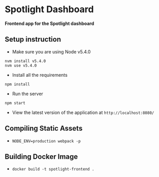 # Spotlight Dashboard
**Frontend app for the Spotlight dashboard**

## Setup instruction

 - Make sure you are using Node v5.4.0
 ```
nvm install v5.4.0
nvm use v5.4.0
 ```

 - Install all the requirements
 ```
npm install
 ```

 - Run the server
 ```
npm start
 ```
 - View the latest version of the application at `http://localhost:8080/`

## Compiling Static Assets

- `NODE_ENV=production webpack -p`

## Building Docker Image

- `docker build -t spotlight-frontend .`